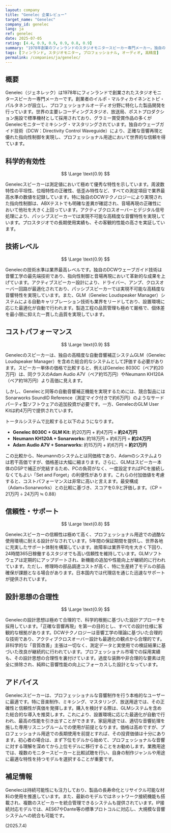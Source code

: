 ```yaml
---
layout: company
title: "Genelec 企業レビュー"
target_name: "Genelec"
company_id: genelec
lang: ja
ref: genelec
date: 2025-07-05
rating: [4.4, 0.9, 0.9, 0.9, 0.8, 0.9]
summary: "1978年創業のフィンランドのスタジオモニタースピーカー専門メーカー。独自のウェーブガイド技術と厳格な品質管理により、世界の主要レコーディングスタジオで標準機材として採用されています。プロフェッショナル用途に特化した設計思想で、正確な音響再現と優れた信頼性を実現。技術水準は業界最高レベルですが、純粋な性能対価格では割高です。"
tags: [フィンランド, スタジオモニター, プロフェッショナル, オーディオ, 高精度]
permalink: /companies/ja/genelec/
---
```


## 概要

Genelec（ジェネレック）は1978年にフィンランドで創業されたスタジオモニタースピーカー専門メーカーです。創業者のイルポ・マルティカイネンとトピ・パルタネンが設立し、プロフェッショナルオーディオ分野に特化した製品開発を行っています。世界の主要レコーディングスタジオ、放送局、ポストプロダクション施設で標準機材として採用されており、グラミー賞受賞作品の多くがGenelecモニターでミキシング・マスタリングされています。独自のウェーブガイド技術（DCW：Directivity Control Waveguide）により、正確な音響再現と優れた指向性制御を実現し、プロフェッショナル用途において世界的な信頼を得ています。

## 科学的有効性

$$ \Large \text{0.9} $$

Genelecスピーカーは測定値において極めて優秀な特性を示しています。周波数特性の平坦性、位相特性の正確性、低歪み特性など、すべての測定項目で業界最高水準の数値を記録しています。特に独自のDCWテクノロジーにより実現された指向性制御は、ABXテストでも明確な差異が確認され、音場再現の正確性において他社を大きく上回っています。アクティブクロスオーバーとデジタル信号処理により、パッシブスピーカーでは実現不可能な高精度な音響特性を実現しています。プロスタジオでの長期使用実績も、その客観的性能の高さを実証しています。

## 技術レベル

$$ \Large \text{0.9} $$

Genelecの技術水準は業界最高レベルです。独自のDCWウェーブガイド技術は音響工学の最先端技術であり、指向性制御と音場再現において革新的な成果を上げています。アクティブスピーカー設計により、ドライバー、アンプ、クロスオーバー回路が最適化されており、パッシブスピーカーでは実現不可能な高精度な音響特性を実現しています。また、GLM（Genelec Loudspeaker Manager）システムによる自動キャリブレーション技術も業界をリードしており、設置環境に応じた最適化が自動で行われます。製造工程の品質管理も極めて厳格で、個体差を最小限に抑えた一貫した品質を実現しています。

## コストパフォーマンス

$$ \Large \text{0.9} $$

Genelecのスピーカーは、独自の高精度な自動音響補正システムGLM（Genelec Loudspeaker Manager）を含めた総合的なシステムとして評価する必要があります。スピーカー単体の価格で比較すると、例えばGenelec 8030C（ペア約20万円）は、同クラスのAdam Audio A7V（ペア約15万円）やNeumann KH120A（ペア約18万円）より高価に見えます。

しかし、Genelecと同等の自動音響補正機能を実現するためには、競合製品にはSonarworks SoundID Reference（測定マイク付きで約6万円）のようなサードパーティ製ソフトウェアの追加投資が必要です。一方、GenelecのGLM User Kitは約4万円で提供されています。

トータルシステムで比較すると以下のようになります。
- **Genelec 8030C + GLM Kit:** 約20万円 + 約4万円 = **約24万円**
- **Neumann KH120A + Sonarworks:** 約18万円 + 約6万円 = **約24万円**
- **Adam Audio A7V + Sonarworks:** 約15万円 + 約6万円 = **約21万円**

この比較から、Neumannのシステムとは同価格であり、Adamのシステムよりは若干高価ですが、価格差は大幅に縮まります。さらに、GLMはスピーカー本体のDSPで補正が完結するため、PCの負荷がなく、一度設定すればPCを接続しなくてもよい「Set and Forget」の利便性があります。これらの付加価値を考慮すると、コストパフォーマンスは非常に高いと言えます。最安構成（Adam+Sonarworks）との比較に基づき、スコアを0.9と評価します。（CP = 21万円 ÷ 24万円 ≒ 0.88）

## 信頼性・サポート

$$ \Large \text{0.8} $$

Genelecスピーカーの信頼性は極めて高く、プロフェッショナル用途での過酷な使用環境に耐える設計がなされています。5年間の保証期間を提供し、世界各地に充実したサポート体制を構築しています。故障率は業界平均を大きく下回り、24時間365日稼働するスタジオでも高い信頼性を維持しています。GLMソフトウェアは定期的にアップデートされ、新機能の追加や性能向上が継続的に行われています。ただし、修理時の部品調達コストが高く、特に生産終了モデルの部品確保が課題となる場合があります。日本国内では代理店を通じた迅速なサポートが提供されています。

## 設計思想の合理性

$$ \Large \text{0.9} $$

Genelecの設計思想は極めて合理的で、科学的根拠に基づいた設計アプローチを採用しています。「正確な音響再現」を第一の目的とし、すべての設計仕様に客観的な根拠があります。DCWテクノロジーは音響工学の理論に基づいた合理的な技術であり、アクティブクロスオーバー設計も最適化の観点から合理的です。非科学的な「音質改善」主張は一切なく、測定データと実使用での検証結果に基づいた改良が継続的に行われています。プロフェッショナル市場での採用実績も、その設計思想の合理性を裏付けています。過度な装飾や非合理的な要素は完全に排除され、純粋に音響性能の向上にフォーカスした設計となっています。

## アドバイス

Genelecスピーカーは、プロフェッショナルな音響制作を行う本格的なユーザーに最適です。特に音楽制作、ミキシング、マスタリング、放送用途では、その正確性と信頼性が真価を発揮します。購入を検討する際は、GLMシステムを含めた総合的な導入を推奨します。これにより、設置環境に応じた最適化が自動で行われ、最高の性能を引き出すことができます。家庭用途では、適切な音響処理を施した専用リスニングルームでの使用が前提となります。価格は高めですが、プロフェッショナル用途での長期使用を前提とすれば、その投資価値は十分にあります。初心者の場合は、まず下位モデルから始めて、プロフェッショナルな音響に対する理解を深めてから上位モデルに移行することをお勧めします。業務用途では、複数のモニタースピーカーと比較試聴を行い、自身の制作ジャンルや用途に最適な特性を持つモデルを選択することが重要です。

## 補足情報

Genelecは持続可能性にも注力しており、製品の長寿命化とリサイクル可能な材料の使用を推進しています。また、最新のモデルではネットワーク接続機能も搭載され、複数のスピーカーを統合管理できるシステムも提供されています。IP接続対応モデルでは、AES67やDante等の標準プロトコルに対応し、大規模な音響システムへの統合も可能です。

(2025.7.4)
